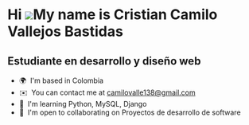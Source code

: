 Hi ![](https://user-images.githubusercontent.com/18350557/176309783-0785949b-9127-417c-8b55-ab5a4333674e.gif)My name is Cristian Camilo Vallejos Bastidas
=========================================================================================================================================================

Estudiante en desarrollo y diseño web
-------------------------------------

* 🌍  I'm based in Colombia
* ✉️  You can contact me at [camilovalle138@gmail.com](mailto:camilovalle138@gmail.com)
* 🧠  I'm learning Python, MySQL, Django
* 🤝  I'm open to collaborating on Proyectos de desarrollo de software
